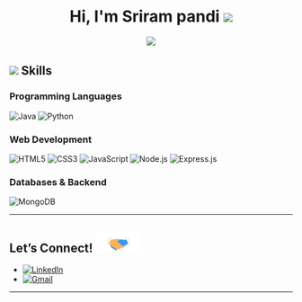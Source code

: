 <h1 align="center"><b>Hi, I'm Sriram pandi </b><img src="https://media.giphy.com/media/hvRJCLFzcasrR4ia7z/giphy.gif" width="35"></h1>

<p align="center">
  <a href="https://github.com/DenverCoder1/readme-typing-svg">
    <img src="https://readme-typing-svg.herokuapp.com?font=Time+New+Roman&amp;color=cyan&amp;size=25&amp;center=true&amp;vCenter=true&amp;width=600&amp;height=100&amp;lines=Welcome+to+my+GitHub+profile!;Aspiring+Software+Engineer;Exploring+Full-Stack+Development;Always+learning+new+technologies...">
  </a>
</p>

<h2><img src="https://media2.giphy.com/media/QssGEmpkyEOhBCb7e1/giphy.gif?cid=ecf05e47a0n3gi1bfqntqmob8g9aid1oyj2wr3ds3mg700bl&amp;rid=giphy.gif" width="25"> <b>Skills</b></h2>

### Programming Languages
<p>
  <img src="https://img.shields.io/badge/Java%20-%23007396.svg?style=for-the-badge&amp;logo=java&amp;logoColor=white" alt="Java">
  <img src="https://img.shields.io/badge/Python%20-%2314354C.svg?style=for-the-badge&amp;logo=python&amp;logoColor=white" alt="Python">
</p>

### Web Development
<p>
  <img src="https://img.shields.io/badge/HTML5%20-%23E34F26.svg?style=for-the-badge&amp;logo=html5&amp;logoColor=white" alt="HTML5">
  <img src="https://img.shields.io/badge/CSS%20-%231572B6.svg?style=for-the-badge&amp;logo=css3&amp;logoColor=white" alt="CSS3">
  <img src="https://img.shields.io/badge/JavaScript%20-%23F7DF1E.svg?style=for-the-badge&amp;logo=javascript&amp;logoColor=black" alt="JavaScript">
  <img src="https://img.shields.io/badge/Node.js%20-%2343853D.svg?style=for-the-badge&amp;logo=node.js&amp;logoColor=white" alt="Node.js">
  <img src="https://img.shields.io/badge/Express.js%20-%23404D59.svg?style=for-the-badge&amp;logo=express&amp;logoColor=white" alt="Express.js">
</p>

### Databases & Backend
<p>
  <img src="https://img.shields.io/badge/MongoDB-%2347A248.svg?style=for-the-badge&amp;logo=mongodb&amp;logoColor=white" alt="MongoDB">
</p>

</div>

---

<h2><b>Let’s Connect!</b> <img src="https://github.com/0xAbdulKhalid/0xAbdulKhalid/raw/main/assets/mdImages/handshake.gif" width="80"></h2>

<ul>
<li><a href="https://www.linkedin.com/in/sriram-pandi-senthilkumar-06127b259/" target="_blank"><img src="https://img.shields.io/badge/LinkedIn-%2300acee.svg?color=405DE6&style=for-the-badge&logo=linkedin&logoColor=white" alt="LinkedIn"></a></li>
<li><a href="mailto:srirampandi55@gmail.com" target="_blank"><img src="https://img.shields.io/badge/Gmail-%23EA4335.svg?style=for-the-badge&logo=gmail&logoColor=white" alt="Gmail"></a></li>
</ul>

---

